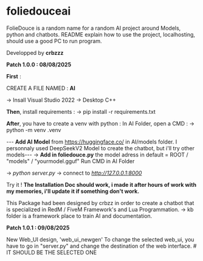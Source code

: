 # foliedouceai
FolieDouce is a random name for a random AI project around Models, python and chatbots. README explain how to use the project, localhosting, should use a good PC to run program.

Developped by **crbzzz**

**Patch 1.0.0 : 08/08/2025**

**First** : 

CREATE A FILE NAMED : **AI**

-> Insall Visual Studio 2022 -> Desktop C++ 

**Then**, install requirements : 
-> pip install -r requirements.txt

**After**, you have to create a venv with python : In AI Folder, open a CMD : 
-> python -m venv .venv

--- **Add AI Model** from https://huggingface.co/ in AI/models folder. I personnaly used DeepSeekV2 Model to create the chatbot, but i'll try other models---
-> **Add in foliedouce.py** the model adress in default = ROOT / "models" / "yourmodel.gguf"
Run CMD in AI Folder 

-> *python server.py*
-> connect to *http://127.0.0.1:8000*

Try it ! **The Installation Doc should work, i made it after hours of work with my memories, i'll update it if something don't work.**

This Package had been designed by crbzz in order to create a chatbot that is specialized in RedM / FiveM Framework's and Lua Programmation.
-> kb folder is a framework place to train AI and documentation.


**Patch 1.0.1 : 09/08/2025**

New Web_UI design, 'web_ui_newgen'
To change the selected web_ui, you have to go in "server.py" and change the destination of the web interface. # IT SHOULD BE THE SELECTED ONE

